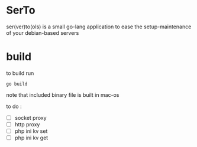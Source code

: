 # SerTo 
ser(ver)to(ols) is a small go-lang application to ease the setup-maintenance of your debian-based servers
 
 
 # build
 to build run 
 ```
go build 
```
note that included binary file is built in mac-os 

to do : 
- [ ] socket proxy
- [ ] http proxy
- [ ] php ini kv set 
- [ ] php ini kv get
